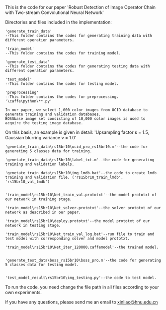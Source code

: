 This is the code for our paper 'Robust Detection of Image Operator Chain with Two-stream Convolutional Neural Network'

Directories and files included in the implementation:

	'generate_train_data'
	--This folder contains the codes for generating training data with different operation parameters.

	'train_model'
	--This folder contains the codes for training model.

	'generate_test_data'
	--This folder contains the codes for generating testing data with different operation parameters.

	'test_model'
	--This folder contains the codes for testing model.
	
	'preprocessing'
	--This folder contains the codes for preprocessing.  '\caffe\python\**.py'

	In our paper, we select 1,000 color images from UCID database to generate training and validation databases.
	BOSSbase image set consisting of 10,000 color images is used to acquire the testing image database.

On this basis, an example is given in detail:
'Upsampling factor s = 1.5, Gaussian blurring variance ν = 1.0'


	'genetate_train_data\rs15br10\ucid_pro_rs15br10.m'--the code for generating 5 classes data for training.

	'genetate_train_data\rs15br10\label_txt.m'--the code for generating training and validation labels.

	'genetate_train_data\rs15br10\img_lmdb.bat'--the code to create lmdb training and validation file. ('rs15br10_train_lmdb', 'rs15br10_val_lmdb')


	'train_model\rs15br10\Net_train_val.prototxt'--the model prototxt of our network in training stage.

	'train_model\rs15br10\Net_solver.prototxt'--the solver prototxt of our network as described in our paper.

	'train_model\rs15br10\deploy.prototxt'--the model prototxt of our network in testing stage.

	'train_model\rs15br10\Net_train_val_log.bat'--run file to train and test model with corresponding solver and model prototxt.

	'train_model\rs15br10\Net_iter_120000.caffemodel'--the trained model.


	'generate_test_data\boss_rs15br10\boss_pro.m'--the code for generating 5 classes data for testing model.


	'test_model_result\rs15br10\img_testing.py'--the code to test model.
	
To run the code, you need change the file path in all files according to your own experiments.

If you have any questions, please send me an email to xinliao@hnu.edu.cn
